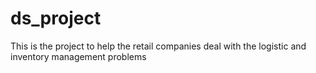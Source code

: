# ds_project
This is the project to help the retail companies deal with the logistic and inventory management problems
